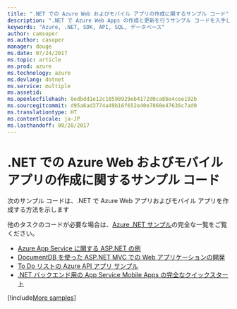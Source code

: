 ```yaml
---
title: ".NET での Azure Web およびモバイル アプリの作成に関するサンプル コード"
description: ".NET で Azure Web Apps の作成と更新を行うサンプル コードを入手してください"
keywords: "Azure, .NET, SDK, API, SQL, データベース"
author: camsoper
ms.author: casoper
manager: douge
ms.date: 07/24/2017
ms.topic: article
ms.prod: azure
ms.technology: azure
ms.devlang: dotnet
ms.service: multiple
ms.assetid: 
ms.openlocfilehash: 8edbdd1e12c18598929eb4172d0ca8be4cee192b
ms.sourcegitcommit: d95a6ad3774a49b16f652e40e7860e47636c7ad0
ms.translationtype: HT
ms.contentlocale: ja-JP
ms.lasthandoff: 08/28/2017
---
```

# <a name="sample-code-for-building-azure-web-and-mobile-apps-with-net"></a>.NET での Azure Web およびモバイル アプリの作成に関するサンプル コード

次のサンプル コードは、.NET で Azure Web アプリおよびモバイル アプリを作成する方法を示します

他のタスクのコードが必要な場合は、[Azure .NET サンプル](https://azure.microsoft.com/resources/samples/?platform=dotnet&view=azure-dotnet)の完全な一覧をご覧ください。

- [Azure App Service に関する ASP.NET の例](https://azure.microsoft.com/en-us/resources/samples/app-service-web-dotnet-get-started/)
- [DocumentDB を使った ASP.NET MVC での Web アプリケーションの開発](https://azure.microsoft.com/en-us/resources/samples/documentdb-dotnet-todo-app/
)
- [To Do リストの Azure API アプリ サンプル](https://azure.microsoft.com/en-us/resources/samples/app-service-api-dotnet-todo-list/?cdn=disable)
- [.NET バックエンド用の App Service Mobile Apps の完全なクイックスタート](https://azure.microsoft.com/en-us/resources/samples/app-service-mobile-dotnet-backend-quickstart/)


[!include[More samples](includes/more-samples.md)]
